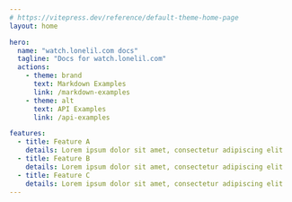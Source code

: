 ```yaml
---
# https://vitepress.dev/reference/default-theme-home-page
layout: home

hero:
  name: "watch.lonelil.com docs"
  tagline: "Docs for watch.lonelil.com"
  actions:
    - theme: brand
      text: Markdown Examples
      link: /markdown-examples
    - theme: alt
      text: API Examples
      link: /api-examples

features:
  - title: Feature A
    details: Lorem ipsum dolor sit amet, consectetur adipiscing elit
  - title: Feature B
    details: Lorem ipsum dolor sit amet, consectetur adipiscing elit
  - title: Feature C
    details: Lorem ipsum dolor sit amet, consectetur adipiscing elit
---
```



